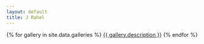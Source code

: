 ```yaml
---
layout: default
title: J Rahel
---
```


{% for gallery in site.data.galleries %}
<a href="photos/{{ gallery.id }}">{{ gallery.description }}</a>
{% endfor %}